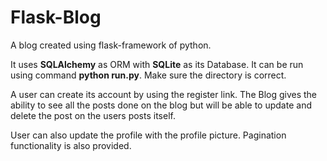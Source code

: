 # Flask-Blog
A blog created using flask-framework of python.

It uses **SQLAlchemy** as ORM with **SQLite**  as its Database.
It can be run using command **python run.py**. Make sure the directory is correct.

A user can create its account by using the register link. The Blog gives the ability to see all the posts done on the blog but will be able to update and delete the post on the users posts itself.

User can also update the profile with the profile picture. Pagination functionality is also provided.
